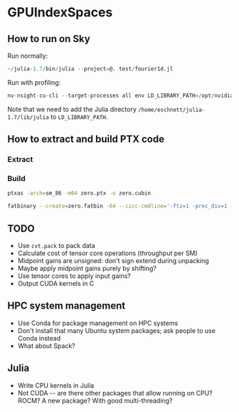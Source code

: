 # GPUIndexSpaces

## How to run on Sky

Run normally:
```Julia
~/julia-1.7/bin/julia --project=@. test/fourier1d.jl
```

Run with profiling:
```Julia
nv-nsight-cu-cli --target-processes all env LD_LIBRARY_PATH=/opt/nvidia/nsight-compute/2021.2.1/target/linux-desktop-glibc_2_11_3-x64:/usr/local/cuda/lib64:/usr/local/cuda/extras/CUPTI/lib64:/usr/local/lib:/home/eschnett/julia-1.7/lib/julia ~/julia-1.7/bin/julia --project=@. test/fourier1d.jl
```
Note that we need to add the Julia directory
`/home/eschnett/julia-1.7/lib/julia` to `LD_LIBRARY_PATH`.

## How to extract and build PTX code

### Extract

### Build

```sh
ptxas -arch=sm_86 -m64 zero.ptx -o zero.cubin

fatbinary --create=zero.fatbin -64 --cicc-cmdline='-ftz=1 -prec_div=1 -prec_sqrt=1 -fmad=1' --image3=kind=elf,sm=86,file=zero.cubin --image3=kind=ptx,sm=86,file=zero.ptx --embedded-fatbin=zero.fatbin.c
```

## TODO

- Use `cvt.pack` to pack data
- Calculate cost of tensor core operations (throughput per SM)
- Midpoint gains are unsigned: don't sign extend during unpacking
- Maybe apply midpoint gains purely by shifting?
- Use tensor cores to apply input gains?
- Output CUDA kernels in C

## HPC system management

- Use Conda for package management on HPC systems
- Don't install that many Ubuntu system packages; ask people to use
  Conda instead
- What about Spack?

## Julia

- Write CPU kernels in Julia
- Not CUDA -- are there other packages that allow running on CPU?
  ROCM? A new package? With good multi-threading?
